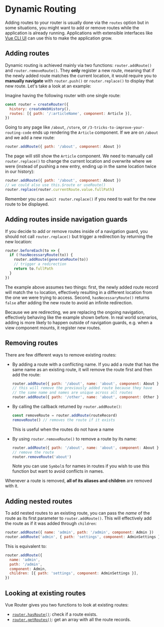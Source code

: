 # Dynamic Routing

<VueSchoolLink
  href="https://vueschool.io/lessons/vue-router-4-dynamic-routing"
  title="Aprende cómo add routes at runtime"
/>

Adding routes to your router is usually done via the `routes` option but in some situations, you might want to add or remove routes while the application is already running. Applications with extensible interfaces like [Vue CLI UI](https://cli.vuejs.org/dev-guide/ui-api.html) can use this to make the application grow.

## Adding routes

Dynamic routing is achieved mainly via two functions: `router.addRoute()` and `router.removeRoute()`. They **only** register a new route, meaning that if the newly added route matches the current location, it would require you to **manually navigate** with `router.push()` or `router.replace()` to display that new route. Let's take a look at an example:

Imagine having the following router with one single route:

```js
const router = createRouter({
  history: createWebHistory(),
  routes: [{ path: '/:articleName', component: Article }],
})
```

Going to any page like `/about`, `/store`, or `/3-tricks-to-improve-your-routing-code` ends up rendering the `Article` component. If we are on `/about` and we add a new route:

```js
router.addRoute({ path: '/about', component: About })
```

The page will still show the `Article` component. We need to manually call `router.replace()` to change the current location and overwrite where we were (instead of pushing a new entry, ending up in the same location twice in our history):

```js
router.addRoute({ path: '/about', component: About })
// we could also use this.$route or useRoute()
router.replace(router.currentRoute.value.fullPath)
```

Remember you can `await router.replace()` if you need to wait for the new route to be displayed.

## Adding routes inside navigation guards

If you decide to add or remove routes inside of a navigation guard, you should not call `router.replace()` but trigger a redirection by returning the new location:

```js
router.beforeEach(to => {
  if (!hasNecessaryRoute(to)) {
    router.addRoute(generateRoute(to))
    // trigger a redirection
    return to.fullPath
  }
})
```

The example above assumes two things: first, the newly added route record will match the `to` location, effectively resulting in a different location from the one we were trying to access. Second, `hasNecessaryRoute()` returns `false` after adding the new route to avoid an infinite redirection.

Because we are redirecting, we are replacing the ongoing navigation, effectively behaving like the example shown before. In real world scenarios, adding is more likely to happen outside of navigation guards, e.g. when a view component mounts, it register new routes.

## Removing routes

There are few different ways to remove existing routes:

- By adding a route with a conflicting name. If you add a route that has the same name as an existing route, it will remove the route first and then add the route:

  ```js
  router.addRoute({ path: '/about', name: 'about', component: About })
  // this will remove the previously added route because they have
  // the same name and names are unique across all routes
  router.addRoute({ path: '/other', name: 'about', component: Other })
  ```

- By calling the callback returned by `router.addRoute()`:

  ```js
  const removeRoute = router.addRoute(routeRecord)
  removeRoute() // removes the route if it exists
  ```

  This is useful when the routes do not have a name

- By using `router.removeRoute()` to remove a route by its name:

  ```js
  router.addRoute({ path: '/about', name: 'about', component: About })
  // remove the route
  router.removeRoute('about')
  ```

  Note you can use `Symbol`s for names in routes if you wish to use this function but want to avoid conflicts in names.

Whenever a route is removed, **all of its aliases and children** are removed with it.

## Adding nested routes

To add nested routes to an existing route, you can pass the _name_ of the route as its first parameter to `router.addRoute()`. This will effectively add the route as if it was added through `children`:

```js
router.addRoute({ name: 'admin', path: '/admin', component: Admin })
router.addRoute('admin', { path: 'settings', component: AdminSettings })
```

This is equivalent to:

```js
router.addRoute({
  name: 'admin',
  path: '/admin',
  component: Admin,
  children: [{ path: 'settings', component: AdminSettings }],
})
```

## Looking at existing routes

Vue Router gives you two functions to look at existing routes:

- [`router.hasRoute()`](/api/interfaces/Router.md#hasRoute): check if a route exists.
- [`router.getRoutes()`](/api/interfaces/Router.md#getRoutes): get an array with all the route records.
